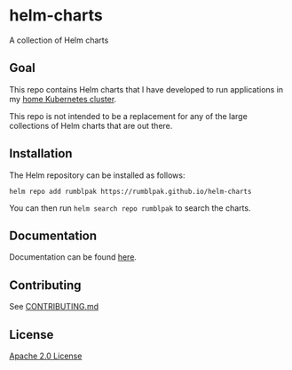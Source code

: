 # helm-charts
A collection of Helm charts

## Goal

This repo contains Helm charts that I have developed to run applications in my
[home Kubernetes cluster](https://github.com/rumblpak/home-ops/).

This repo is not intended to be a replacement for any of the large collections
of Helm charts that are out there.

## Installation

The Helm repository can be installed as follows:

```console
helm repo add rumblpak https://rumblpak.github.io/helm-charts
```

You can then run `helm search repo rumblpak` to search the charts.

## Documentation

Documentation can be found [here](https://rumblpak.github.io/helm-charts/docs/).

## Contributing

See [CONTRIBUTING.md](./CONTRIBUTING.md)

## License

[Apache 2.0 License](./LICENSE)
